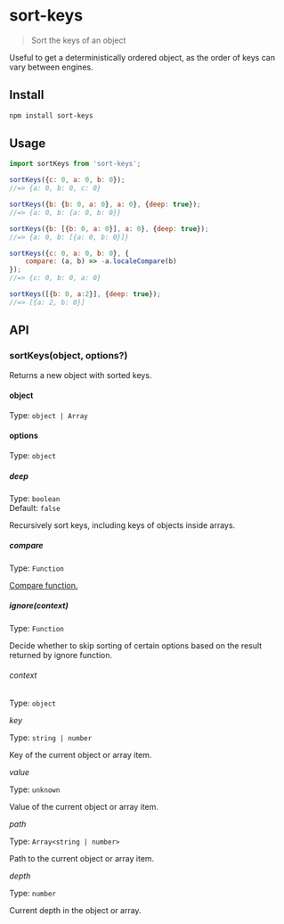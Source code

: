 # sort-keys

> Sort the keys of an object

Useful to get a deterministically ordered object, as the order of keys can vary between engines.

## Install

```sh
npm install sort-keys
```

## Usage

```js
import sortKeys from 'sort-keys';

sortKeys({c: 0, a: 0, b: 0});
//=> {a: 0, b: 0, c: 0}

sortKeys({b: {b: 0, a: 0}, a: 0}, {deep: true});
//=> {a: 0, b: {a: 0, b: 0}}

sortKeys({b: [{b: 0, a: 0}], a: 0}, {deep: true});
//=> {a: 0, b: [{a: 0, b: 0}]}

sortKeys({c: 0, a: 0, b: 0}, {
	compare: (a, b) => -a.localeCompare(b)
});
//=> {c: 0, b: 0, a: 0}

sortKeys([{b: 0, a:2}], {deep: true});
//=> [{a: 2, b: 0}]
```

## API

### sortKeys(object, options?)

Returns a new object with sorted keys.

#### object

Type: `object | Array`

#### options

Type: `object`

##### deep

Type: `boolean`\
Default: `false`

Recursively sort keys, including keys of objects inside arrays.

##### compare

Type: `Function`

[Compare function.](https://developer.mozilla.org/en-US/docs/Web/JavaScript/Reference/Global_Objects/Array/sort)

##### ignore(context)

Type: `Function`

Decide whether to skip sorting of certain options based on the result returned by ignore function.

###### context

Type: `object`

_key_

Type: `string | number`

Key of the current object or array item.

_value_

Type: `unknown`

Value of the current object or array item.

_path_

Type: `Array<string | number>`

Path to the current object or array item.

_depth_

Type: `number`

Current depth in the object or array.
